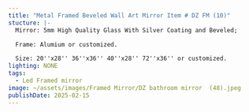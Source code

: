 ```yaml
---
title: "Metal Framed Beveled Wall Art Mirror Item # DZ FM (10)"
stucture: |-
  Mirror: 5mm High Quality Glass With Silver Coating and Beveled;

  Frame: Alumium or customized.

  Size: 20''x28'' 36''x36'' 40''x28'' 72''x36'' or customized.
lighting: NONE
tags:
  - Led Framed mirror
image: ~/assets/images/Framed Mirror/DZ bathroom mirror  (48).jpeg
publishDate: 2025-02-15
---
```

